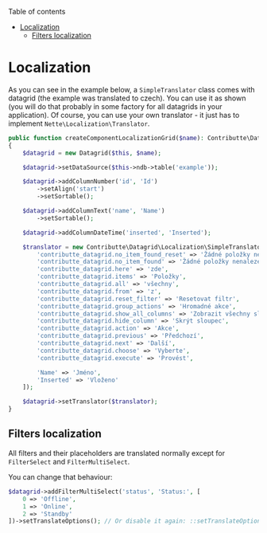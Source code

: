 Table of contents

- [Localization](#localization)
	- [Filters localization](#filters-localization)

# Localization

As you can see in the example below, a `SimpleTranslator` class comes with datagrid (the example was translated to czech). You can use it as shown (you will do that probably in some factory for all datagrids in your application). Of course, you can use your own translator - it just has to implement `Nette\Localization\Translator`.

```php
public function createComponentLocalizationGrid($name): Contributte\Datagrid\Datagrid
{
	$datagrid = new Datagrid($this, $name);

	$datagrid->setDataSource($this->ndb->table('example'));

	$datagrid->addColumnNumber('id', 'Id')
		->setAlign('start')
		->setSortable();

	$datagrid->addColumnText('name', 'Name')
		->setSortable();

	$datagrid->addColumnDateTime('inserted', 'Inserted');

	$translator = new Contributte\Datagrid\Localization\SimpleTranslator([
		'contributte_datagrid.no_item_found_reset' => 'Žádné položky nenalezeny. Filtr můžete vynulovat',
		'contributte_datagrid.no_item_found' => 'Žádné položky nenalezeny.',
		'contributte_datagrid.here' => 'zde',
		'contributte_datagrid.items' => 'Položky',
		'contributte_datagrid.all' => 'všechny',
		'contributte_datagrid.from' => 'z',
		'contributte_datagrid.reset_filter' => 'Resetovat filtr',
		'contributte_datagrid.group_actions' => 'Hromadné akce',
		'contributte_datagrid.show_all_columns' => 'Zobrazit všechny sloupce',
		'contributte_datagrid.hide_column' => 'Skrýt sloupec',
		'contributte_datagrid.action' => 'Akce',
		'contributte_datagrid.previous' => 'Předchozí',
		'contributte_datagrid.next' => 'Další',
		'contributte_datagrid.choose' => 'Vyberte',
		'contributte_datagrid.execute' => 'Provést',

		'Name' => 'Jméno',
		'Inserted' => 'Vloženo'
	]);

	$datagrid->setTranslator($translator);
}
```

## Filters localization

All filters and their placeholders are translated normally except for `FilterSelect` and `FilterMultiSelect`.

You can change that behaviour:

```php
$datagrid->addFilterMultiSelect('status', 'Status:', [
	0 => 'Offline',
	1 => 'Online',
	2 => 'Standby'
])->setTranslateOptions(); // Or disable it again: ::setTranslateOptions(false)
```
